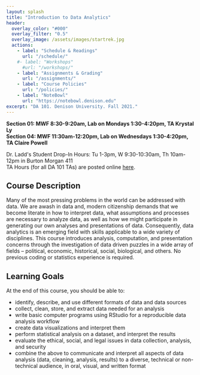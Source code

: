 ```yaml
---
layout: splash
title: "Introduction to Data Analytics"
header:
  overlay_color: "#000"
  overlay_filter: "0.5"
  overlay_image: /assets/images/startrek.jpg
  actions:
    - label: "Schedule & Readings"
      url: "/schedule/"
    #- label: "Workshops"
      #url: "/workshops/"
    - label: "Assignments & Grading"
      url: "/assignments/"
    - label: "Course Policies"
      url: "/policies/"
    - label: "NoteBowl"
      url: "https://notebowl.denison.edu"
excerpt: "DA 101. Denison University. Fall 2021."
---
```


**Section 01: MWF 8:30-9:20am, Lab on Mondays 1:30-4:20pm, TA Krystal Ly  
Section 04: MWF 11:30am-12:20pm, Lab on Wednesdays 1:30-4:20pm, TA Claire Powell**

Dr. Ladd's Student Drop-In Hours: Tu 1-3pm, W 9:30-10:30am, Th 10am-12pm in Burton Morgan 411   
TA Hours (for all DA 101 TAs) are posted online [here](https://docs.google.com/document/d/1-lmNhmP8qp2ki3bSJdhAOYEccW5VeR2Mo2bKLz3MrlU/edit?usp=sharing).

## Course Description

Many of the most pressing problems in the world can be addressed with data. We are awash in data and, modern citizenship demands that we become literate in how to interpret data, what assumptions and processes are necessary to analyze data, as well as how we might participate in generating our own analyses and presentations of data. Consequently, data analytics is an emerging field with skills applicable to a wide variety of disciplines. This course introduces analysis, computation, and presentation concerns through the investigation of data driven puzzles in a wide array of fields – political, economic, historical, social, biological, and others. No previous coding or statistics experience is required.

## Learning Goals

At the end of this course, you should be able to:

- identify, describe, and use different formats of data and data sources
- collect, clean, store, and extract data needed for an analysis
- write basic computer programs using RStudio for a reproducible data analysis workflow
- create data visualizations and interpret them
- perform statistical analysis on a dataset, and interpret the results
- evaluate the ethical, social, and legal issues in data collection, analysis, and security
- combine the above to communicate and interpret all aspects of data analysis (data, cleaning, analysis, results) to a diverse, technical or non-technical audience, in oral, visual, and written format
